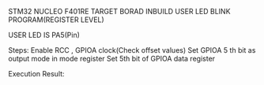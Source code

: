 STM32 NUCLEO F401RE TARGET BORAD INBUILD USER LED BLINK PROGRAM(REGISTER LEVEL)

USER LED IS PA5(Pin)

Steps:
   Enable RCC , GPIOA clock(Check offset values)
   Set GPIOA 5 th bit as output mode in mode register
   Set 5th bit of GPIOA data register
 
Execution Result:
